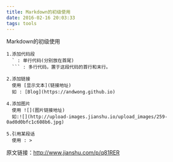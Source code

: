 ```yaml
---
title: Markdown的初级使用
date: 2016-02-16 20:03:33
tags: tools
---
```

Markdown的初级使用
```
1.添加代码段
  ` : 单行代码(分别放在首尾)
  ``` : 多行代码，置于这段代码的首行和末行。

2.添加链接
  使用 [显示文本](链接地址)
  如 : [Blog](https://andwong.github.io)

4.添加图片
  使用 ![](图片链接地址)
  如:![](http://upload-images.jianshu.io/upload_images/259-0ad0d0bfc1c608b6.jpg)

5.引用某段话
  使用 : >
  ```

原文链接：http://www.jianshu.com/p/q81RER

